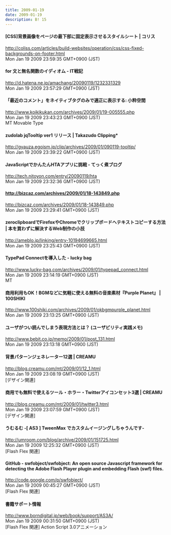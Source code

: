 ```yaml
---
title: 2009-01-19
date: 2009-01-19
description: B! 15
---
```


####   [CSS]背景画像をページの最下部に固定表示させるスタイルシート | コリス
http://coliss.com/articles/build-websites/operation/css/css-fixed-backgrounds-on-footer.html<br>
Mon Jan 19 2009 23:59:35 GMT+0900 (JST)<br>


####  for 文と無名関数のイディオム - IT戦記
http://d.hatena.ne.jp/amachang/20090119/1232331329<br>
Mon Jan 19 2009 23:57:29 GMT+0900 (JST)<br>


#### 「最近のコメント」をネイティブタグのみで適正に表示する: 小粋空間
http://www.koikikukan.com/archives/2009/01/19-005555.php<br>
Mon Jan 19 2009 23:43:23 GMT+0900 (JST)<br>
MT Movable Type


#### zudolab jqTooltip ver1 リリース | Takazudo Clipping*
http://gyauza.egoism.jp/clip/archives/2009/01/090119-tooltip/<br>
Mon Jan 19 2009 23:39:22 GMT+0900 (JST)<br>


#### JavaScriptでかんたんHTAアプリに挑戦 - てっく煮ブログ
http://tech.nitoyon.com/entry/20090119/hta<br>
Mon Jan 19 2009 23:32:36 GMT+0900 (JST)<br>


#### http://bizcaz.com/archives/2009/01/18-143849.php
http://bizcaz.com/archives/2009/01/18-143849.php<br>
Mon Jan 19 2009 23:29:41 GMT+0900 (JST)<br>


#### zeroclipboardでFirefoxやChromeでクリップボードへテキストコピーする方法 | 本を買わずに解決するWeb制作の小技
http://ameblo.jp/linking/entry-10194699665.html<br>
Mon Jan 19 2009 23:25:43 GMT+0900 (JST)<br>


#### TypePad Connectを導入した - lucky bag
http://www.lucky-bag.com/archives/2009/01/typepad_connect.html<br>
Mon Jan 19 2009 23:14:19 GMT+0900 (JST)<br>
MT


#### 商用利用もOK！BGMなどに気軽に使える無料の音楽素材『Purple Planet』 | 100SHIKI
http://www.100shiki.com/archives/2009/01/okbgmpurple_planet.html<br>
Mon Jan 19 2009 23:13:25 GMT+0900 (JST)<br>


#### ユーザがつい読んでしまう表現方法とは？ (ユーザビリティ実践メモ)
http://www.bebit.co.jp/memo/2009/01/post_131.html<br>
Mon Jan 19 2009 23:13:18 GMT+0900 (JST)<br>


#### 背景パターンジェネレーター12選 | CREAMU
http://blog.creamu.com/mt/2009/01/12_1.html<br>
Mon Jan 19 2009 23:08:19 GMT+0900 (JST)<br>
[デザイン関連]


#### 商用でも無料で使えるツール・ホラー・Twitterアイコンセット3選 | CREAMU
http://blog.creamu.com/mt/2009/01/twitter3.html<br>
Mon Jan 19 2009 23:07:59 GMT+0900 (JST)<br>
[デザイン関連]


#### うむるむ -[ AS3 ] TweenMax でカスタムイージングしちゃうんです-
http://umroom.com/blog/archive/2009/01/151725.html<br>
Mon Jan 19 2009 12:25:32 GMT+0900 (JST)<br>
[Flash Flex 関連]


#### GitHub - swfobject/swfobject: An open source Javascript framework for detecting the Adobe Flash Player plugin and embedding Flash (swf) files.
http://code.google.com/p/swfobject/<br>
Mon Jan 19 2009 00:45:27 GMT+0900 (JST)<br>
[Flash Flex 関連]


#### 書籍サポート情報
http://www.borndigital.jp/web/book/support/AS3A/<br>
Mon Jan 19 2009 00:31:50 GMT+0900 (JST)<br>
[Flash Flex 関連] Action Script 3.0アニメーション


